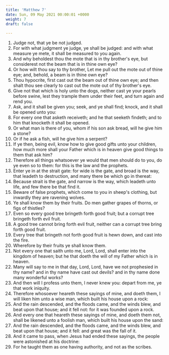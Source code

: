 ```yaml
---
title: 'Matthew 7'
date: Sun, 09 May 2021 00:00:01 +0000
weight: 7
draft: false
  
---
```


1. Judge not, that ye be not judged.
2. For with what judgment ye judge, ye shall be judged: and with what measure ye mete, it shall be measured to you again.
3. And why beholdest thou the mote that is in thy brother's eye, but considerest not the beam that is in thine own eye?
4. Or how wilt thou say to thy brother, Let me pull out the mote out of thine eye; and, behold, a beam is in thine own eye?
5. Thou hypocrite, first cast out the beam out of thine own eye; and then shalt thou see clearly to cast out the mote out of thy brother's eye.
6. Give not that which is holy unto the dogs, neither cast ye your pearls before swine, lest they trample them under their feet, and turn again and rend you.
7. Ask, and it shall be given you; seek, and ye shall find; knock, and it shall be opened unto you:
8. For every one that asketh receiveth; and he that seeketh findeth; and to him that knocketh it shall be opened.
9. Or what man is there of you, whom if his son ask bread, will he give him a stone?
10. Or if he ask a fish, will he give him a serpent?
11. If ye then, being evil, know how to give good gifts unto your children, how much more shall your Father which is in heaven give good things to them that ask him?
12. Therefore all things whatsoever ye would that men should do to you, do ye even so to them: for this is the law and the prophets.
13. Enter ye in at the strait gate: for wide is the gate, and broad is the way, that leadeth to destruction, and many there be which go in thereat:
14. Because strait is the gate, and narrow is the way, which leadeth unto life, and few there be that find it.
15. Beware of false prophets, which come to you in sheep's clothing, but inwardly they are ravening wolves.
16. Ye shall know them by their fruits. Do men gather grapes of thorns, or figs of thistles?
17. Even so every good tree bringeth forth good fruit; but a corrupt tree bringeth forth evil fruit.
18. A good tree cannot bring forth evil fruit, neither can a corrupt tree bring forth good fruit.
19. Every tree that bringeth not forth good fruit is hewn down, and cast into the fire.
20. Wherefore by their fruits ye shall know them.
21. Not every one that saith unto me, Lord, Lord, shall enter into the kingdom of heaven; but he that doeth the will of my Father which is in heaven.
22. Many will say to me in that day, Lord, Lord, have we not prophesied in thy name? and in thy name have cast out devils? and in thy name done many wonderful works?
23. And then will I profess unto them, I never knew you: depart from me, ye that work iniquity.
24. Therefore whosoever heareth these sayings of mine, and doeth them, I will liken him unto a wise man, which built his house upon a rock:
25. And the rain descended, and the floods came, and the winds blew, and beat upon that house; and it fell not: for it was founded upon a rock.
26. And every one that heareth these sayings of mine, and doeth them not, shall be likened unto a foolish man, which built his house upon the sand:
27. And the rain descended, and the floods came, and the winds blew, and beat upon that house; and it fell: and great was the fall of it.
28. And it came to pass, when Jesus had ended these sayings, the people were astonished at his doctrine:
29. For he taught them as one having authority, and not as the scribes.
